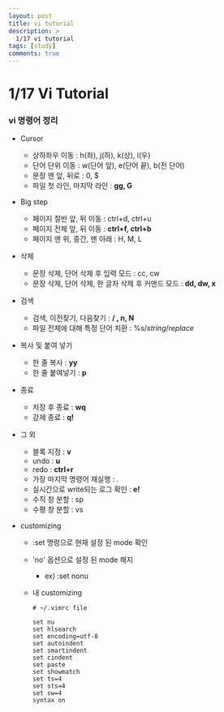 ```yaml
---
layout: post
title: vi tutorial
description: >
  1/17 vi tutorial
tags: [study]
comments: true
---
```


# 1/17 Vi Tutorial

### vi 명령어 정리

- Cursor

  - 상하좌우 이동 : h(좌), j(하), k(상), l(우)
  - 단어 단위 이동 : w(단어 앞), e(단어 끝), b(전 단어)
  - 문장 맨 앞, 뒤로 : 0, $
  - 파일 첫 라인, 마지막 라인 : **gg, G**

- Big step

  - 페이지 절반 앞, 뒤 이동 : ctrl+d, ctrl+u
  - 페이지 전체 앞, 뒤 이동 : **ctrl+f, ctrl+b**
  - 페이지 맨 위, 중간, 맨 아래 : H, M, L

- 삭제

  - 문장 삭제, 단어 삭제 후 입력 모드 : cc, cw
  - 문장 삭제, 단어 삭제, 한 글자 삭제 후 커맨드 모드 : **dd, dw, x**

- 검색

  - 검색, 이전찾기, 다음찾기 : **/ , n, N**
  - 파일 전체에 대해 특정 단어 치환 : %s/*string*/*replace*

- 복사 및 붙여 넣기

  - 한 줄 복사 : **yy**
  - 한 줄 붙여넣기 : **p**

- 종료

  - 저장 후 종료 : **wq**
  - 강제 종료 : **q!**

- 그 외

  - 블록 지정 : **v**
  - undo : **u**
  - redo : **ctrl+r**
  - 가장 마지막 명령어 재실행 : .
  - 실시간으로 write되는 로그 확인 : **e!**
  - 수직 창 분할 : sp
  - 수평 창 분할 : vs

- customizing

  - :set 명령으로 현재 설정 된 mode 확인

  - 'no' 옵션으로 설정 된 mode 해지 

    - ex) :set nonu

  - 내 customizing

    ```
    # ~/.vimrc file
    
    set nu
    set hlsearch
    set encoding=utf-8
    set autoindent
    set smartindent
    set cindent
    set paste
    set showmatch
    set ts=4
    set sts=4
    set sw=4
    syntax on
    ```

